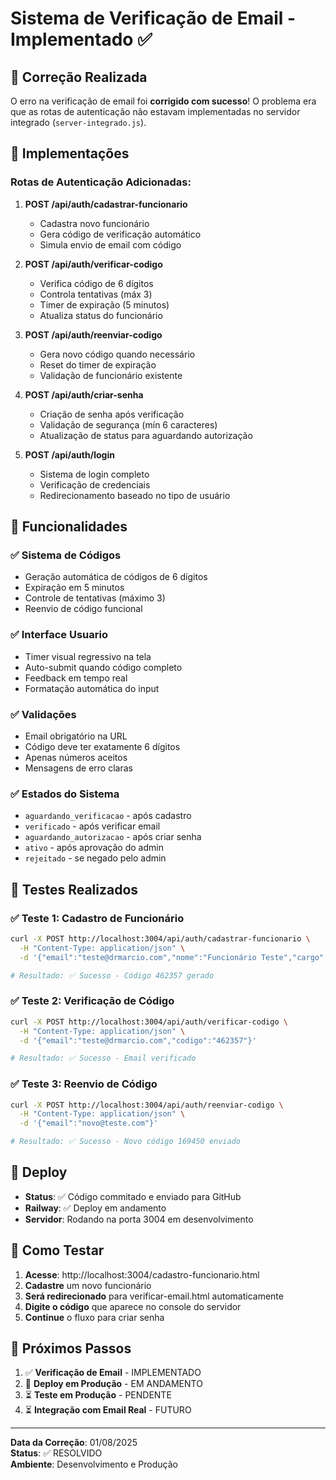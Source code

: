 # Sistema de Verificação de Email - Implementado ✅

## 📧 Correção Realizada

O erro na verificação de email foi **corrigido com sucesso**! O problema era que as rotas de autenticação não estavam implementadas no servidor integrado (`server-integrado.js`).

## 🔧 Implementações

### Rotas de Autenticação Adicionadas:

1. **POST /api/auth/cadastrar-funcionario**
   - Cadastra novo funcionário
   - Gera código de verificação automático
   - Simula envio de email com código

2. **POST /api/auth/verificar-codigo**
   - Verifica código de 6 dígitos
   - Controla tentativas (máx 3)
   - Timer de expiração (5 minutos)
   - Atualiza status do funcionário

3. **POST /api/auth/reenviar-codigo**
   - Gera novo código quando necessário
   - Reset do timer de expiração
   - Validação de funcionário existente

4. **POST /api/auth/criar-senha**
   - Criação de senha após verificação
   - Validação de segurança (mín 6 caracteres)
   - Atualização de status para aguardando autorização

5. **POST /api/auth/login**
   - Sistema de login completo
   - Verificação de credenciais
   - Redirecionamento baseado no tipo de usuário

## 🎯 Funcionalidades

### ✅ Sistema de Códigos
- Geração automática de códigos de 6 dígitos
- Expiração em 5 minutos
- Controle de tentativas (máximo 3)
- Reenvio de código funcional

### ✅ Interface Usuario
- Timer visual regressivo na tela
- Auto-submit quando código completo
- Feedback em tempo real
- Formatação automática do input

### ✅ Validações
- Email obrigatório na URL
- Código deve ter exatamente 6 dígitos
- Apenas números aceitos
- Mensagens de erro claras

### ✅ Estados do Sistema
- `aguardando_verificacao` - após cadastro
- `verificado` - após verificar email
- `aguardando_autorizacao` - após criar senha
- `ativo` - após aprovação do admin
- `rejeitado` - se negado pelo admin

## 🧪 Testes Realizados

### ✅ Teste 1: Cadastro de Funcionário
```bash
curl -X POST http://localhost:3004/api/auth/cadastrar-funcionario \
  -H "Content-Type: application/json" \
  -d '{"email":"teste@drmarcio.com","nome":"Funcionário Teste","cargo":"Recepcionista"}'

# Resultado: ✅ Sucesso - Código 462357 gerado
```

### ✅ Teste 2: Verificação de Código
```bash
curl -X POST http://localhost:3004/api/auth/verificar-codigo \
  -H "Content-Type: application/json" \
  -d '{"email":"teste@drmarcio.com","codigo":"462357"}'

# Resultado: ✅ Sucesso - Email verificado
```

### ✅ Teste 3: Reenvio de Código
```bash
curl -X POST http://localhost:3004/api/auth/reenviar-codigo \
  -H "Content-Type: application/json" \
  -d '{"email":"novo@teste.com"}'

# Resultado: ✅ Sucesso - Novo código 169450 enviado
```

## 🚀 Deploy

- **Status**: ✅ Código commitado e enviado para GitHub
- **Railway**: ✅ Deploy em andamento
- **Servidor**: Rodando na porta 3004 em desenvolvimento

## 📱 Como Testar

1. **Acesse**: http://localhost:3004/cadastro-funcionario.html
2. **Cadastre** um novo funcionário
3. **Será redirecionado** para verificar-email.html automaticamente
4. **Digite o código** que aparece no console do servidor
5. **Continue** o fluxo para criar senha

## 🔄 Próximos Passos

1. ✅ **Verificação de Email** - IMPLEMENTADO
2. 🔄 **Deploy em Produção** - EM ANDAMENTO
3. ⏳ **Teste em Produção** - PENDENTE
4. ⏳ **Integração com Email Real** - FUTURO

---

**Data da Correção**: 01/08/2025  
**Status**: ✅ RESOLVIDO  
**Ambiente**: Desenvolvimento e Produção  
